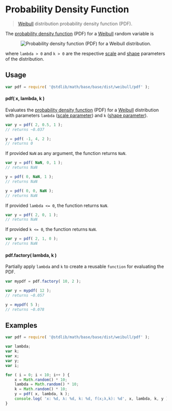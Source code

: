Probability Density Function
===
> [Weibull][weibull] distribution probability density function (PDF).

<!-- <intro> -->

The [probability density function][pdf] (PDF) for a [Weibull][weibull] random variable is

<!-- <equation class="equation" label="eq:weibull_pdf" align="center" raw="f(x;\lambda,k) = \begin{cases} \frac{k}{\lambda}\left (\frac{x}{\lambda} \right)^{k-1}e^{-(x/\lambda)^k} &amp; x \geq 0 \\ 0 &amp; x < 0\end{cases}" alt="Probability density function (PDF) for a Weibull distribution."> -->
<div class="equation" align="center" data-raw-text="
	f(x;\lambda,k) = \begin{cases} \frac{k}{\lambda}\left (\frac{x}{\lambda} \right)^{k-1}e^{-(x/\lambda)^k} &amp; x \geq 0 \\ 0 &amp; x < 0\end{cases}" data-equation="eq:weibull_pdf">
	<img src="" alt="Probability density function (PDF) for a Weibull distribution.">
	<br>
</div>

where `lambda > 0` and `k > 0` are the respective [scale][scale] and [shape][shape] parameters of the distribution.


<!-- </intro> -->

<!-- <usage> -->

## Usage
``` javascript
var pdf = require( '@stdlib/math/base/base/dist/weibull/pdf' );
```

#### pdf( x, lambda, k )

Evaluates the [probability density function][pdf] (PDF) for a [Weibull][weibull] distribution with parameters `lambda` ([scale parameter][scale]) and `k` ([shape parameter][shape]).

``` javascript
var y = pdf( 2, 0.5, 1 );
// returns ~0.037

y = pdf( -1, 4, 2 );
// returns 0
```

If provided `NaN` as any argument, the function returns `NaN`.

``` javascript
var y = pdf( NaN, 0, 1 );
// returns NaN

y = pdf( 0, NaN, 1 );
// returns NaN

y = pdf( 0, 0, NaN );
// returns NaN
```

If provided `lambda <= 0`, the function returns `NaN`.

``` javascript
var y = pdf( 2, 0, 1 );
// returns NaN
```

If provided `k <= 0`, the function returns `NaN`.

``` javascript
var y = pdf( 2, 1, 0 );
// returns NaN
```

#### pdf.factory( lambda, k )

Partially apply `lambda` and `k` to create a reusable `function` for evaluating the PDF.

``` javascript
var mypdf = pdf.factory( 10, 2 );

var y = mypdf( 12 );
// returns ~0.057

y = mypdf( 5 );
// returns ~0.078
```
<!-- </usage> -->

<!-- <examples> -->
## Examples

``` javascript
var pdf = require( '@stdlib/math/base/base/dist/weibull/pdf' );

var lambda;
var k;
var x;
var y;
var i;

for ( i = 0; i < 10; i++ ) {
	x = Math.random() * 10;
	lambda = Math.random() * 10;
	k = Math.random() * 10;
	y = pdf( x, lambda, k );
	console.log( 'x: %d, λ: %d, k: %d, f(x;λ,k): %d', x, lambda, k, y );
}
```
<!-- </examples> -->


<!-- <links> -->
[pdf]: https://en.wikipedia.org/wiki/Probability_density_function
[weibull]: https://en.wikipedia.org/wiki/Weibull_distribution
[shape]: https://en.wikipedia.org/wiki/Shape_parameter
[scale]: https://en.wikipedia.org/wiki/Scale_parameter
<!-- </links> -->

